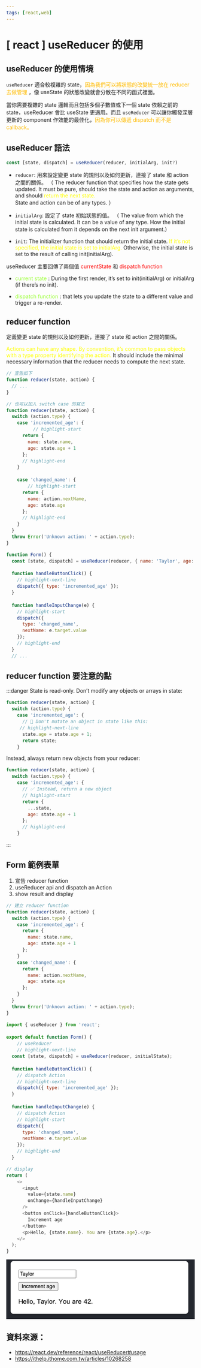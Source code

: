 ```yaml
---
tags: [react,web]
---
```

# [ react ]  useReducer 的使用 
## useReducer 的使用情境
`useReducer` 適合較複雜的 state，<font color="#FFBB00">因為我們可以將狀態的改變統一放在 reducer 去做管理 </font>，像 useState 的狀態改變就會分散在不同的函式裡面。

當你需要複雜的 state 邏輯而且包括多個子數值或下一個 state 依賴之前的 state，useReducer 會比 useState 更適用。而且 `useReducer` 可以讓你觸發深層更新的 component 作效能的最佳化，<font color="#FFBB00">因為你可以傳遞 dispatch 而不是 callback。</font>
## useReducer 語法
```jsx  showLineNumbers
const [state, dispatch] = useReducer(reducer, initialArg, init?)
```
* `reducer`: 用來設定變更 state 的規則以及如何更新，連接了 state 和 action 之間的關係。
（ The reducer function that specifies how the state gets updated. It must be pure, should take the state and action as arguments, and should <font color ="yellow">return the next state.</font> State and action can be of any types. ）

* `initialArg`: 設定了 state 初始狀態的值。
（ The value from which the initial state is calculated. It can be a value of any type. How the initial state is calculated from it depends on the next init argument.）

* `init`: The initializer function that should return the initial state. <font color ="yellow">If it’s not specified, the initial state is set to initialArg.</font> Otherwise, the initial state is set to the result of calling init(initialArg).

useReducer 主要回傳了兩個值 <font color="red">currentState </font>和<font color="red"> dispatch function </font>

* <font color="#99FF33">current state </font>:  During the first render, it’s set to init(initialArg) or initialArg (if there’s no init).

* <font color="#99FF33">dispatch function </font>: that lets you update the state to a different value and trigger a re-render.
## reducer function 

定義變更 state 的規則以及如何更新，連接了 state 和 action 之間的關係。

<font color="yellow">Actions can have any shape. By convention, it’s common to pass objects with a type property identifying the action. </font>It should include the minimal necessary information that the reducer needs to compute the next state.

```jsx  showLineNumbers
// 宣告如下
function reducer(state, action) {
  // ...
}
```
```jsx showLineNumbers
// 也可以加入 switch case 的寫法
function reducer(state, action) {
  switch (action.type) {
    case 'incremented_age': {
          // highlight-start
      return {
        name: state.name,
        age: state.age + 1
      };
      // highlight-end
    }

    case 'changed_name': {
        // highlight-start
      return {
        name: action.nextName,
        age: state.age
      };
      // highlight-end
    }
  }
  throw Error('Unknown action: ' + action.type);
}

```
```jsx showLineNumbers
function Form() {
  const [state, dispatch] = useReducer(reducer, { name: 'Taylor', age: 42 });
  
  function handleButtonClick() {
    // highlight-next-line
    dispatch({ type: 'incremented_age' });
  }

  function handleInputChange(e) {
    // highlight-start
    dispatch({
      type: 'changed_name',
      nextName: e.target.value
    });
    // highlight-end
  }
  // ...
```
## reducer function 要注意的點
:::danger 
State is read-only. Don’t modify any objects or arrays in state:
```jsx showLineNumbers
function reducer(state, action) {
  switch (action.type) {
    case 'incremented_age': {
      // 🚩 Don't mutate an object in state like this: 
     // highlight-next-line 
      state.age = state.age + 1;
      return state;
    }
```
Instead, always return new objects from your reducer:

```jsx showLineNumbers
function reducer(state, action) {
  switch (action.type) {
    case 'incremented_age': {
      // ✅ Instead, return a new object
      // highlight-start
      return {
        ...state,
        age: state.age + 1
      };
      // highlight-end
    }
```
:::
## Form 範例表單
1. 宣告 reducer function 
2. useReducer api and dispatch an Action 
3. show result and display

``` jsx showLineNumbers
// 建立 reducer function 
function reducer(state, action) {
  switch (action.type) {
    case 'incremented_age': {
      return {
        name: state.name,
        age: state.age + 1
      };
    }
    case 'changed_name': {
      return {
        name: action.nextName,
        age: state.age
      };
    }
  }
  throw Error('Unknown action: ' + action.type);
}
```
``` jsx showLineNumbers
import { useReducer } from 'react';

export default function Form() {
    // useReducer
    // highlight-next-line
  const [state, dispatch] = useReducer(reducer, initialState);

  function handleButtonClick() {
    // dispatch Action
    // highlight-next-line
    dispatch({ type: 'incremented_age' });
  }

  function handleInputChange(e) {
    // dispatch Action
    // highlight-start
    dispatch({
      type: 'changed_name',
      nextName: e.target.value
    }); 
    // highlight-end
  }
```
``` js showLineNumbers
// display
return (
    <>
      <input
        value={state.name}
        onChange={handleInputChange}
      />
      <button onClick={handleButtonClick}>
        Increment age
      </button>
      <p>Hello, {state.name}. You are {state.age}.</p>
    </>
  );
}
```
![Alt text](image-2.png)
## 資料來源：
* https://react.dev/reference/react/useReducer#usage
* https://ithelp.ithome.com.tw/articles/10268258
